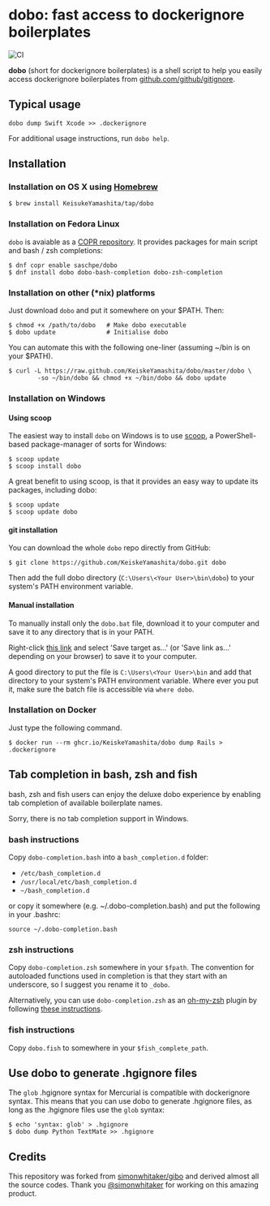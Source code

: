 # dobo: fast access to dockerignore boilerplates

![CI](https://github.com/KeiskeYamashita/dobo/workflows/CI/badge.svg)

**dobo** (short for dockerignore boilerplates) is a shell script to help you easily access dockerignore boilerplates from [github.com/github/gitignore](https://github.com/github/gitignore).

## Typical usage

```console
dobo dump Swift Xcode >> .dockerignore
```

For additional usage instructions, run `dobo help`.

## Installation

### Installation on OS X using [Homebrew](http://mxcl.github.com/homebrew/)

```console
$ brew install KeisukeYamashita/tap/dobo
```

### Installation on Fedora Linux

`dobo` is avaiable as a [COPR repository](https://copr.fedorainfracloud.org/). It provides packages for main script and bash / zsh completions:

```console
$ dnf copr enable saschpe/dobo
$ dnf install dobo dobo-bash-completion dobo-zsh-completion
```

### Installation on other (*nix) platforms

Just download `dobo` and put it somewhere on your $PATH. Then:

```console
$ chmod +x /path/to/dobo   # Make dobo executable
$ dobo update              # Initialise dobo
```

You can automate this with the following one-liner (assuming ~/bin is on your $PATH).

```console
$ curl -L https://raw.github.com/KeiskeYamashita/dobo/master/dobo \
        -so ~/bin/dobo && chmod +x ~/bin/dobo && dobo update
```

### Installation on Windows

#### Using scoop

The easiest way to install `dobo` on Windows is to use [scoop](https://github.com/lukesampson/scoop), a PowerShell-based package-manager of sorts for Windows:

```console
$ scoop update
$ scoop install dobo
```

A great benefit to using scoop, is that it provides an easy way to update its packages, including dobo:

```console
$ scoop update
$ scoop update dobo
```

#### git installation

You can download the whole `dobo` repo directly from GitHub:

```console
$ git clone https://github.com/KeiskeYamashita/dobo.git dobo
```

Then add the full dobo directory (`C:\Users\<Your User>\bin\dobo`) to your system's PATH environment variable.

#### Manual installation

To manually install only the `dobo.bat` file, download it to your computer and save it to any directory that is in your PATH.

Right-click [this link](https://raw.githubusercontent.com/KeiskeYamashita/dobo/master/dobo.bat) and select 'Save target as...' (or 'Save link as...' depending on your browser) to save it to your computer.

A good directory to put the file is `C:\Users\<Your User>\bin` and add that directory to your system's PATH environment variable. Where ever you put it, make sure the batch file is accessible via `where dobo`.

### Installation on Docker

Just type the following command.

```console
$ docker run --rm ghcr.io/KeiskeYamashita/dobo dump Rails > .dockerignore
```

## Tab completion in bash, zsh and fish

bash, zsh and fish users can enjoy the deluxe dobo experience by enabling tab completion of available boilerplate names.

Sorry, there is no tab completion support in Windows.

### bash instructions

Copy `dobo-completion.bash` into a `bash_completion.d` folder:

* `/etc/bash_completion.d`
* `/usr/local/etc/bash_completion.d`
* `~/bash_completion.d`

or copy it somewhere (e.g. ~/.dobo-completion.bash) and put the following in your .bashrc:

```console
source ~/.dobo-completion.bash
```

### zsh instructions

Copy `dobo-completion.zsh` somewhere in your `$fpath`. The convention for autoloaded functions used in completion is that they start with an underscore, so I suggest you rename it to `_dobo`.

Alternatively, you can use `dobo-completion.zsh` as an [oh-my-zsh](https://github.com/robbyrussell/oh-my-zsh) plugin by following [these instructions](https://github.com/KeiskeYamashita/gitignore-boilerplates/wiki/Using-dobo-as-an-ohmyzsh-plugin).

### fish instructions

Copy `dobo.fish` to somewhere in your `$fish_complete_path`.

## Use dobo to generate .hgignore files

The `glob` .hgignore syntax for Mercurial is compatible with dockerignore syntax. This means that you can use dobo to generate .hgignore files, as long as the .hgignore files use the `glob` syntax:

```console
$ echo 'syntax: glob' > .hgignore
$ dobo dump Python TextMate >> .hgignore
```

## Credits

This repository was forked from [simonwhitaker/gibo](https://github.com/simonwhitaker/gibo) and derived almost all the source codes. Thank you [@simonwhitaker](https://github.com/simonwhitaker) for working on this amazing product.
